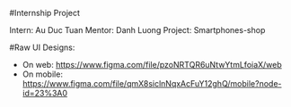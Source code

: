 #Internship Project

Intern: Au Duc Tuan
Mentor: Danh Luong
Project: Smartphones-shop


#Raw UI Designs:
- On web: https://www.figma.com/file/pzoNRTQR6uNtwYtmLfoiaX/web
- On mobile: https://www.figma.com/file/qmX8siclnNqxAcFuY12ghQ/mobile?node-id=23%3A0
